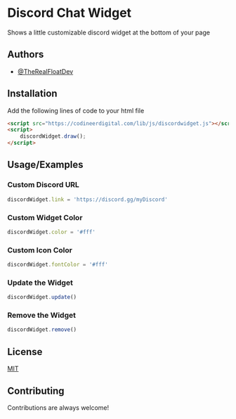 
# Discord Chat Widget

Shows a little customizable discord widget at the bottom of your page


## Authors

- [@TheRealFloatDev](https://www.github.com/TheRealFloatDev)


## Installation

Add the following lines of code to your html file

```html
<script src="https://codineerdigital.com/lib/js/discordwidget.js"></script>
<script>
    discordWidget.draw();
</script>
```
    
## Usage/Examples

### Custom Discord URL
```javascript
discordWidget.link = 'https://discord.gg/myDiscord'
```

### Custom Widget Color
```javascript
discordWidget.color = '#fff'
```

### Custom Icon Color
```javascript
discordWidget.fontColor = '#fff'
```

### Update the Widget
```javascript
discordWidget.update()
```

### Remove the Widget
```javascript
discordWidget.remove()
```
## License

[MIT](https://choosealicense.com/licenses/mit/)


## Contributing

Contributions are always welcome!
